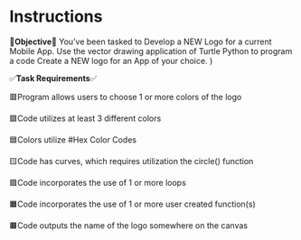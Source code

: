 # Instructions  
🔰**Objective**🔰
You’ve been tasked to Develop a NEW Logo for a current Mobile App. Use the vector drawing application of Turtle Python to program a code Create a NEW logo for an App of your choice.
)

✅**Task Requirements**✅

🟥Program allows users to choose 1 or more colors of the logo

🟩Code utilizes at least 3 different colors

🟦Colors utilize #Hex Color Codes

🟨Code has curves, which requires utilization the circle() function

🟪Code incorporates the use of 1 or more loops

🟧Code incorporates the use of 1 or more user created function(s)

🟫Code outputs the name of the logo somewhere on the canvas


  